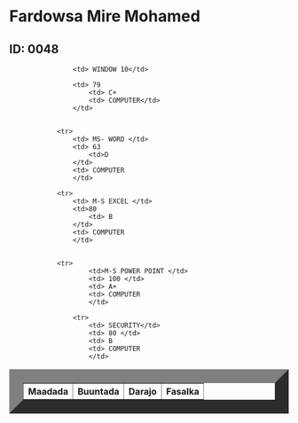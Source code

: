 
<html>
    <title> Natiijo</title>
    <head>
        <link rel="stylesheet" href="table.css"/>
        <body>  
            <h1> Fardowsa Mire Mohamed</h1>
            <h2> ID: 0048</h2>
            <table border="25">
                <tr>
                    <th>Maadada </th>
                    <th>Buuntada</th>
                    <th>Darajo</th>
                    <th>Fasalka</th>
                </tr>
                
                    <td> WINDOW 10</td>
                   
                    <td> 79 
                        <td> C+
                        <td> COMPUTER</td>
                    </td>
           
            
                <tr>
                    <td> MS- WORD </td>
                    <td> 63
                        <td>D
                    </td>
                    <td> COMPUTER
                    </td>
          
                <tr>   
                    <td> M-S EXCEL </td>
                    <td>80
                        <td> B
                    </td>
                    <td> COMPUTER
                    </td>
        
               
                <tr>
                        <td>M-S POWER POINT </td>
                        <td> 100 </td>
                        <td> A+
                        <td> COMPUTER
                        </td>
               
                    <tr>
                        <td> SECURITY</td>
                        <td> 80 </td>
                        <td> B
                        <td> COMPUTER
                        </td>
                   

